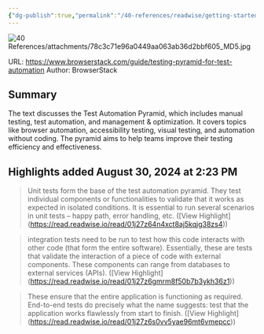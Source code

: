 ```yaml
---
{"dg-publish":true,"permalink":"/40-references/readwise/getting-started-with-the-test-automation-pyramid-browser-stack/","tags":["rw/articles"]}
---
```


![40 References/attachments/78c3c71e96a0449aa063ab36d2bbf605_MD5.jpg](/img/user/40%20References/attachments/78c3c71e96a0449aa063ab36d2bbf605_MD5.jpg)
  
URL: https://www.browserstack.com/guide/testing-pyramid-for-test-automation
Author: BrowserStack

## Summary

The text discusses the Test Automation Pyramid, which includes manual testing, test automation, and management & optimization. It covers topics like browser automation, accessibility testing, visual testing, and automation without coding. The pyramid aims to help teams improve their testing efficiency and effectiveness.

## Highlights added August 30, 2024 at 2:23 PM
>Unit tests form the base of the test automation pyramid. They test individual components or functionalities to validate that it works as expected in isolated conditions. It is essential to run several scenarios in unit tests – happy path, error handling, etc. ([View Highlight] (https://read.readwise.io/read/01j27z64n4xct8aj5kqjg38zs4))


>integration tests need to be run to test how this code interacts with other code (that form the entire software). Essentially, these are tests that validate the interaction of a piece of code with external components. These components can range from databases to external services (APIs). ([View Highlight] (https://read.readwise.io/read/01j27z6gmrm8f50b7b3ykh36z1))


>These ensure that the entire application is functioning as required. End-to-end tests do precisely what the name suggests: test that the application works flawlessly from start to finish. ([View Highlight] (https://read.readwise.io/read/01j27z6s0vv5yae96mt6vmepcc))


